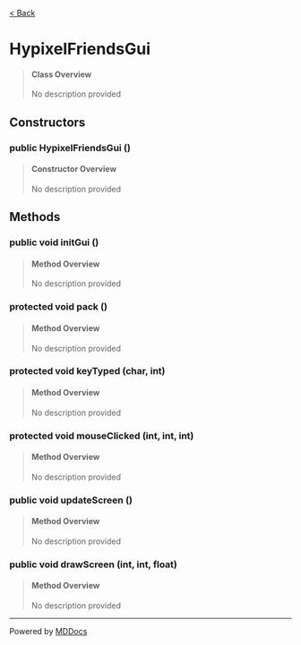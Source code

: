 [< Back](../README.md)
# HypixelFriendsGui #
>#### Class Overview ####
>No description provided
## Constructors ##
### public HypixelFriendsGui () ###
>#### Constructor Overview ####
>No description provided
>
## Methods ##
### public void initGui () ###
>#### Method Overview ####
>No description provided
>
### protected void pack () ###
>#### Method Overview ####
>No description provided
>
### protected void keyTyped (char, int) ###
>#### Method Overview ####
>No description provided
>
### protected void mouseClicked (int, int, int) ###
>#### Method Overview ####
>No description provided
>
### public void updateScreen () ###
>#### Method Overview ####
>No description provided
>
### public void drawScreen (int, int, float) ###
>#### Method Overview ####
>No description provided
>

---
Powered by [MDDocs](https://github.com/VRCube/MDDocs)